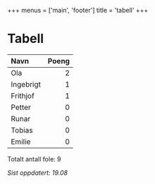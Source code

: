 +++
menus = ['main', 'footer']
title = 'tabell'
+++
# Tabell

| Navn      | Poeng |
| :-------- | ----: |
| Ola       |     2 |
| Ingebrigt |     1 |
| Frithjof  |     1 |
| Petter    |     0 |
| Runar     |     0 |
| Tobias    |     0 |
| Emilie    |     0 |

Totalt antall fole: 9

*Sist oppdatert: 19.08*
